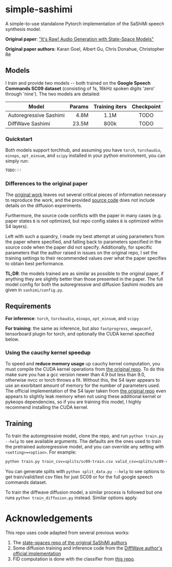 # simple-sashimi
A simple-to-use standalone Pytorch implementation of the SaShiMi speech synthesis model.

**Original paper**: ["It's Raw! Audio Generation with State-Space Models"](https://arxiv.org/abs/2202.09729)

**Original paper authors**: Karan Goel, Albert Gu, Chris Donahue, Christopher Ré

## Models
I train and provide two models -- both trained on the **Google Speech Commands SC09 dataset** (consisting of 1s, 16kHz spoken digits 'zero' through 'nine'). 
The two models are detailed:

| Model | Params | Training iters | Checkpoint |
| -- | --: | :--: | :--: |
| Autoregressive Sashimi | 4.8M | 1.1M | TODO |
| DiffWave Sashimi | 23.5M | 800k | TODO |

### Quickstart 
Both models support torchhub, and assuming you have `torch`, `torchaudio`, `einops`, `opt_einsum`, and `scipy` installed in your python environment, you can simply run:

```python
TODO!!!
```

### Differences to the original paper
The [original work](https://arxiv.org/abs/2202.09729) leaves out several critical pieces of information necessary to reproduce the work, and the provided [source code](https://github.com/HazyResearch/state-spaces/) does not include details on the diffusion experiments. 

Furthermore, the source code conflicts with the paper in many cases (e.g. paper states `B` is not optimized, but repo config states `B` is optimized within S4 layers). 

Left with such a quandry, I made my best attempt at using parameters from the paper where specified, and falling back to parameters specified in the source code when the paper did not specify. Additionally, for specific parameters that the author raised in issues on the original repo, I set the training settings to their recommended values over what the paper specifies to obtain best performance. 

**TL;DR**: the models trained are as similar as possible to the original paper, if anything they are slightly better than those presented in the paper. 
The full model config for both the autoregressive and diffusion Sashimi models are given in `sashimi/config.py`. 

## Requirements

**For inference**:  `torch`, `torchaudio`, `einops`, `opt_einsum`, and `scipy`

**For training**: the same as inference, but also `fastprogress`, `omegaconf`, tensorboard plugin for torch, and optionally the CUDA kernel specified below. 

### Using the cauchy kernel speedup
To speed and **reduce memory usage** up cauchy kernel computation, you must compile the CUDA kernel operations from [the original repo](https://github.com/HazyResearch/state-spaces/tree/main#cauchy-kernel). 
To do this make sure you hae a gcc version newer than 4.9 but less than 9.0, otherwise nvcc or torch throws a fit. 
Without this, the S4 layer appears to use an exorbitant amount of memory for the number of parameters used. The official implementation of the S4 layer taken from [the original repo](https://github.com/HazyResearch/state-spaces/) even appears to slightly leak memory when not using these additional kernel or pykeops dependencies,  so if you are training this model, I highly recommend installing the CUDA kernel.

## Training
To train the autoregressive model, clone the repo, and run `python train.py --help` to see available arguments. 
The defaults are the ones used to train the pretrained autoregressive model, and you can override any setting with `<setting>=<option>`. For example:

```bash
python train.py train_csv=splits/sc09-train.csv valid_csv=splits/sc09-valid.csv checkpoint_path=runs/run1/ validation_interval=2500
```

You can generate splits with `python split_data.py --help` to see options to get train/valid/test csv files for just SC09 or for the full google speech commands dataset. 

To train the diffwave diffusion model, a similar process is followed but one runs `python train_diffusion.py` instead. Similar options apply. 

# Acknowledgements
This repo uses code adapted from several previous works:

1. The [state-spaces repo of the original SaShiMi authors](https://github.com/HazyResearch/state-spaces/)
2. Some diffusion training and inference code from the [DiffWave author's official implementation](https://github.com/lmnt-com/diffwave)
3. FID computation is done with the classifier from [this repo](https://github.com/RF5/simple-speech-commands).


